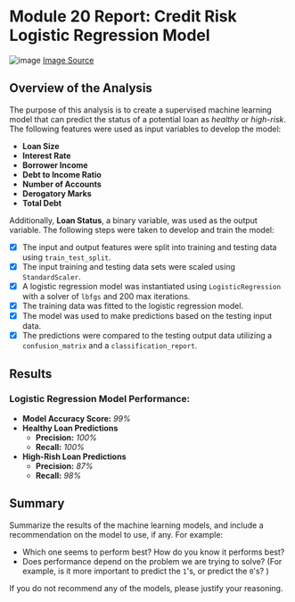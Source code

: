 # Module 20 Report: Credit Risk Logistic Regression Model

![image](https://github.com/lvit001/credit-risk-classification/assets/140283164/a3d7e75b-b727-4423-8737-4b093413aab4) [Image Source](https://www.google.com/url?sa=i&url=https%3A%2F%2Fburgosandbrein.com%2FFactors-and-How-to-Avoid-Them-3564442.html&psig=AOvVaw2B-rO60fph4Pk8A92Q3elk&ust=1709416737061000&source=images&cd=vfe&opi=89978449&ved=0CBMQjRxqFwoTCJjlid2H1IQDFQAAAAAdAAAAABAE)

## Overview of the Analysis

The purpose of this analysis is to create a supervised machine learning model that can predict the status of a potential loan as *healthy* or *high-risk*. The following features were used as input variables to develop the model:

* **Loan Size**
* **Interest Rate**
* **Borrower Income**
* **Debt to Income Ratio**
* **Number of Accounts**
* **Derogatory Marks**
* **Total Debt**

Additionally, **Loan Status**, a binary variable, was used as the output variable. The following steps were taken to develop and train the model:

* [x] The input and output features were split into training and testing data using `train_test_split`.
* [x] The input training and testing data sets were scaled using `StandardScaler`.
* [x] A logistic regression model was instantiated using `LogisticRegression` with a solver of `lbfgs` and 200 max iterations.
* [x] The training data was fitted to the logistic regression model.
* [x] The model was used to make predictions based on the testing input data.
* [x] The predictions were compared to the testing output data utilizing a `confusion_matrix` and a `classification_report`.

## Results

### Logistic Regression Model Performance:
  * **Model Accuracy Score:** _99%_
  * **Healthy Loan Predictions**
    * **Precision:** _100%_
    * **Recall:** _100%_
  * **High-Rish Loan Predictions**
    * **Precision:** _87%_
    * **Recall:** _98%_

## Summary

Summarize the results of the machine learning models, and include a recommendation on the model to use, if any. For example:
* Which one seems to perform best? How do you know it performs best?
* Does performance depend on the problem we are trying to solve? (For example, is it more important to predict the `1`'s, or predict the `0`'s? )

If you do not recommend any of the models, please justify your reasoning.

